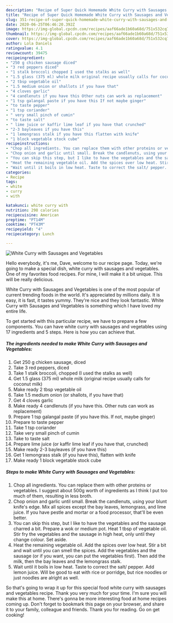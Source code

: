 ```yaml
---
description: "Recipe of Super Quick Homemade White Curry with Sausages and Vegetables"
title: "Recipe of Super Quick Homemade White Curry with Sausages and Vegetables"
slug: 351-recipe-of-super-quick-homemade-white-curry-with-sausages-and-vegetables
date: 2020-06-25T06:46:20.392Z
image: https://img-global.cpcdn.com/recipes/aaf66ade1b60a68d/751x532cq70/white-curry-with-sausages-and-vegetables-recipe-main-photo.jpg
thumbnail: https://img-global.cpcdn.com/recipes/aaf66ade1b60a68d/751x532cq70/white-curry-with-sausages-and-vegetables-recipe-main-photo.jpg
cover: https://img-global.cpcdn.com/recipes/aaf66ade1b60a68d/751x532cq70/white-curry-with-sausages-and-vegetables-recipe-main-photo.jpg
author: Lola Daniels
ratingvalue: 4.1
reviewcount: 39475
recipeingredient:
- "250 g chicken sausage diced"
- "3 red peppers diced"
- "1 stalk broccoli chopped I used the stalks as well"
- "1.5 glass (375 ml) whole milk original recipe usually calls for coconut milk"
- "2 tbsp vegetable oil"
- "1.5 medium onion or shallots if you have that"
- "4 cloves garlic"
- "4 candlenuts if you have this Other nuts can work as replacement"
- "1 tsp galangal paste if you have this If not maybe ginger"
- "to taste pepper"
- "1 tsp coriander"
- " very small pinch of cumin"
- "to taste salt"
- " lime juice or kaffir lime leaf if you have that crunched"
- "2-3 bayleaves if you have this"
- "1 lemongrass stalk if you have this flatten with knife"
- "1 block vegetable stock cube"
recipeinstructions:
- "Chop all ingredients. You can replace them with other proteins or vegetables. I suggest about 500g worth of ingredients as I think I put too much of them, resulting in less broth."
- "Chop onion and garlic until small. Break the candlenuts, using your blunt knife&#39;s edge. Mix all spices except the bay leaves, lemongrass, and lime juice. If you have pestle and mortar or a food processor, that&#39;ll be even better."
- "You can skip this step, but I like to have the vegetables and the sausage charred a bit. Prepare a wok or medium pot. Heat 1 tbsp of vegetable oil. Stir fry the vegetables and the sausage in high heat, only until they change colour. Set aside."
- "Heat the remaining vegetable oil. Add the spices over low heat. Stir a bit and wait until you can smell the spices. Add the vegetables and the sausage (or if you want, you can put the vegetables first). Then add the milk, then the bay leaves and the lemongrass stalk."
- "Wait until it boils in low heat. Taste to correct the salt/ pepper. Add lemon juice. Will be good to eat with rice or porridge, but rice noodles or just noodles are alright as well."
categories:
- Recipe
tags:
- white
- curry
- with

katakunci: white curry with 
nutrition: 298 calories
recipecuisine: American
preptime: "PT14M"
cooktime: "PT43M"
recipeyield: "4"
recipecategory: Lunch

---
```



![White Curry with Sausages and Vegetables](https://img-global.cpcdn.com/recipes/aaf66ade1b60a68d/751x532cq70/white-curry-with-sausages-and-vegetables-recipe-main-photo.jpg)

Hello everybody, it's me, Dave, welcome to our recipe page. Today, we're going to make a special dish, white curry with sausages and vegetables. One of my favorites food recipes. For mine, I will make it a bit unique. This will be really delicious.

White Curry with Sausages and Vegetables is one of the most popular of current trending foods in the world. It's appreciated by millions daily. It is easy, it is fast, it tastes yummy. They're nice and they look fantastic. White Curry with Sausages and Vegetables is something which I have loved my entire life.




To get started with this particular recipe, we have to prepare a few components. You can have white curry with sausages and vegetables using 17 ingredients and 5 steps. Here is how you can achieve that.

<!--inarticleads1-->

##### The ingredients needed to make White Curry with Sausages and Vegetables:

1. Get 250 g chicken sausage, diced
1. Take 3 red peppers, diced
1. Take 1 stalk broccoli, chopped (I used the stalks as well)
1. Get 1.5 glass (375 ml) whole milk (original recipe usually calls for coconut milk)
1. Make ready 2 tbsp vegetable oil
1. Take 1.5 medium onion (or shallots, if you have that)
1. Get 4 cloves garlic
1. Make ready 4 candlenuts (if you have this. Other nuts can work as replacement)
1. Prepare 1 tsp galangal paste (if you have this. If not, maybe ginger)
1. Prepare to taste pepper
1. Take 1 tsp coriander
1. Take  very small pinch of cumin
1. Take to taste salt
1. Prepare  lime juice (or kaffir lime leaf if you have that, crunched)
1. Make ready 2-3 bayleaves (if you have this)
1. Get 1 lemongrass stalk (if you have this), flatten with knife
1. Make ready 1 block vegetable stock cube




<!--inarticleads2-->

##### Steps to make White Curry with Sausages and Vegetables:

1. Chop all ingredients. You can replace them with other proteins or vegetables. I suggest about 500g worth of ingredients as I think I put too much of them, resulting in less broth.
1. Chop onion and garlic until small. Break the candlenuts, using your blunt knife&#39;s edge. Mix all spices except the bay leaves, lemongrass, and lime juice. If you have pestle and mortar or a food processor, that&#39;ll be even better.
1. You can skip this step, but I like to have the vegetables and the sausage charred a bit. Prepare a wok or medium pot. Heat 1 tbsp of vegetable oil. Stir fry the vegetables and the sausage in high heat, only until they change colour. Set aside.
1. Heat the remaining vegetable oil. Add the spices over low heat. Stir a bit and wait until you can smell the spices. Add the vegetables and the sausage (or if you want, you can put the vegetables first). Then add the milk, then the bay leaves and the lemongrass stalk.
1. Wait until it boils in low heat. Taste to correct the salt/ pepper. Add lemon juice. Will be good to eat with rice or porridge, but rice noodles or just noodles are alright as well.




So that's going to wrap it up for this special food white curry with sausages and vegetables recipe. Thank you very much for your time. I'm sure you will make this at home. There's gonna be more interesting food at home recipes coming up. Don't forget to bookmark this page on your browser, and share it to your family, colleague and friends. Thank you for reading. Go on get cooking!
